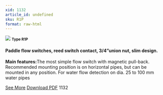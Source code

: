 ```yaml
---
xid: 1132
article_id: undefined
sku: R1P
format: raw-html
---
```

 <img src="./1132/R1P.jpg" class="card-imgs mb-2">
 <small class="text-grey mb-2"><b>Type R1P</b> </small>
 <h4>Paddle flow switches, reed switch contact, 3/4&#x201D;union nut, slim design.</h4>
 <p><b>Main features:</b>The most simple flow switch with magnetic pull-back. Recommended mounting position is on horizontal pipes, but can be mounted in any position. For water flow detection on dia. 25 to 100 mm water pipes</p>
 <div class="btns">
 <a href="../en/paddle-flow-switches-type-r1p.html" class="btn-red">See More</a>
 <a href="../en/pdf/6-20Paddle flow switches reed switch contact 3-4 union nut slim design20130707.pdf " target="_blank" class="btn-red">Download PDF</a>
 <!-- <a href="http://www.ultimheat.com/cat6.html" target="_blank" class="access-link"> Access full catalogue <i class="fa fa-external-link" aria-hidden="true"></i> </a> -->
 <span class="number-btn">1132</span>
 </div>
 